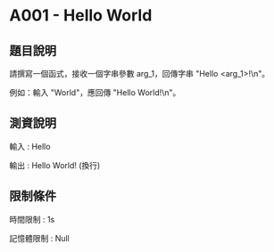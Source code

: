 # A001 - Hello World
## 題目說明
請撰寫一個函式，接收一個字串參數 arg_1，回傳字串 "Hello <arg_1>!\n"。

例如：輸入 "World"，應回傳 "Hello World!\n"。
## 測資說明
輸入 : Hello

輸出 : Hello World! (換行)
## 限制條件
時間限制 : 1s

記憶體限制 : Null